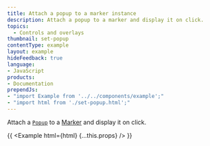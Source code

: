```yaml
---
title: Attach a popup to a marker instance
description: Attach a popup to a marker and display it on click.
topics:
  - Controls and overlays
thumbnail: set-popup
contentType: example
layout: example
hideFeedback: true
language:
- JavaScript
products:
- Documentation
prependJs:
- "import Example from '../../components/example';"
- "import html from './set-popup.html';"
---
```


Attach a [`Popup`](https://docs.goong.io/javascript/markers/#popup) to a [Marker](https://docs.goong.io/javascript/markers/#marker) and display it on click.

{{ <Example html={html} {...this.props} /> }}
